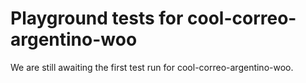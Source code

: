# Playground tests for cool-correo-argentino-woo
We are still awaiting the first test run for cool-correo-argentino-woo.
